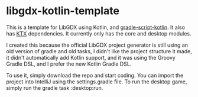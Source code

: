 # libgdx-kotlin-template

This is a template for LibGDX using Kotlin,  and [gradle-script-kotlin](https://github.com/gradle/gradle-script-kotlin). It also has [KTX](https://github.com/libktx/ktx) dependencies. It currently only has the core and desktop modules. 

I created this because the official LibGDX project generator is still using an old version of gradle and old tasks, I didn't like the project structure it made, it didn't automatically add Kotlin support, and it was using the Groovy Gradle DSL, and I prefer the new Kotlin Gradle DSL.

To use it, simply download the repo and start coding. You can import the project into IntelliJ using the settings.gradle file. To run the desktop game, simply run the gradle task :desktop:run.

